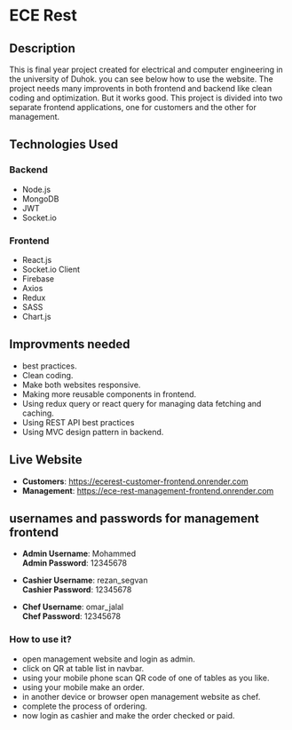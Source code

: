 # ECE Rest

## Description
This is final year project created for electrical and computer engineering in the university of Duhok.
you can see below how to use the website.
The project needs many improvents in both frontend and backend like clean coding and optimization. But it works good.
This project is divided into two separate frontend applications, one for customers and the other for management.

## Technologies Used
### Backend
- Node.js
- MongoDB
- JWT
- Socket.io

### Frontend
- React.js
- Socket.io Client
- Firebase
- Axios
- Redux
- SASS
- Chart.js

## Improvments needed
- best practices.
- Clean coding.
- Make both websites responsive.
- Making more reusable components in frontend.
- Using redux query or react query for managing data fetching and caching.
- Using REST API best practices
- Using MVC design pattern in backend.

## Live Website
- **Customers**: <https://ecerest-customer-frontend.onrender.com>
- **Management**: <https://ece-rest-management-frontend.onrender.com>

## usernames and passwords for management frontend
- **Admin Username**: Mohammed  
  **Admin Password**: 12345678
  
- **Cashier Username**: rezan_segvan  
  **Cashier Password**: 12345678
  
- **Chef Username**: omar_jalal  
  **Chef Password**: 12345678


### How to use it?
- open management website and login as admin.
- click on QR at table list in navbar.
- using your mobile phone scan QR code of one of tables as you like.
- using your mobile make an order.
- in another device or browser open management website as chef.
- complete the process of ordering.
- now login as cashier and make the order checked or paid.